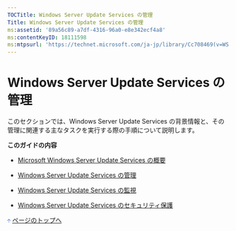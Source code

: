 ```yaml
---
TOCTitle: Windows Server Update Services の管理
Title: Windows Server Update Services の管理
ms:assetid: '89a56c89-a7df-4316-96a0-e8e342ecf4a8'
ms:contentKeyID: 18111598
ms:mtpsurl: 'https://technet.microsoft.com/ja-jp/library/Cc708469(v=WS.10)'
---
```


Windows Server Update Services の管理
=====================================

このセクションでは、Windows Server Update Services の背景情報と、その管理に関連する主なタスクを実行する際の手順について説明します。

**このガイドの内容**

-   [Microsoft Windows Server Update Services の概要](https://www.microsoft.com/japan/technet/prodtechnol/windowsserver2003/library/wsus/wsusoperationsguidetc/10f776a2-8e7c-491c-832c-7f0c2be39cfe.mspx)

-   [Windows Server Update Services の管理](https://www.microsoft.com/japan/technet/prodtechnol/windowsserver2003/library/wsus/wsusoperationsguidetc/4b87c0d7-6bb2-42fe-b868-8c099b693c88.mspx)

-   [Windows Server Update Services の監視](https://www.microsoft.com/japan/technet/prodtechnol/windowsserver2003/library/wsus/wsusoperationsguidetc/07a90b4e-c06e-44ae-8606-4bd6b6656cb1.mspx)

-   [Windows Server Update Services のセキュリティ保護](https://www.microsoft.com/japan/technet/prodtechnol/windowsserver2003/library/wsus/wsusoperationsguidetc/f119b789-8d09-4e0e-8844-3d7c515be165.mspx)

![](images/Cc708469.arrow_px_up(ja-jp,WS.10).gif) [ページのトップへ](#ctl00_rs1_eb1_panel1)
